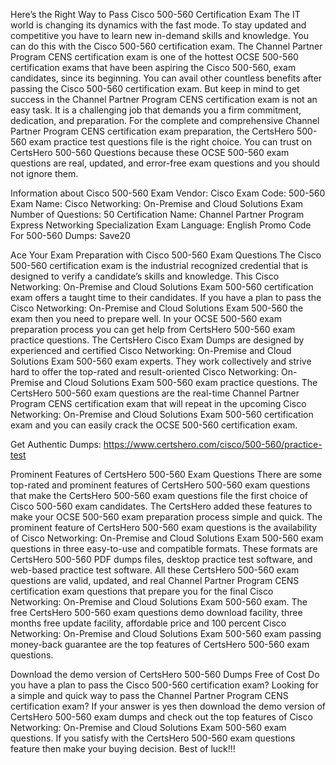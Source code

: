 Here’s the Right Way to Pass Cisco 500-560 Certification Exam
The IT world is changing its dynamics with the fast mode. To stay updated and competitive you have to learn new in-demand skills and knowledge. You can do this with the Cisco 500-560 certification exam. The Channel Partner Program CENS certification exam is one of the hottest OCSE 500-560 certification exams that have been aspiring the Cisco 500-560, exam candidates, since its beginning. You can avail other countless benefits after passing the Cisco 500-560 certification exam. But keep in mind to get success in the Channel Partner Program CENS certification exam is not an easy task. It is a challenging job that demands you a firm commitment, dedication, and preparation. For the complete and comprehensive Channel Partner Program CENS certification exam preparation, the CertsHero 500-560 exam practice test questions file is the right choice. You can trust on CertsHero 500-560 Questions because these OCSE 500-560 exam questions are real, updated, and error-free exam questions and you should not ignore them.

Information about Cisco 500-560 Exam
Vendor: Cisco
Exam Code: 500-560
Exam Name: Cisco Networking: On-Premise and Cloud Solutions Exam
Number of Questions: 50
Certification Name: Channel Partner Program Express Networking Specialization
Exam Language: English
Promo Code For 500-560 Dumps: Save20


Ace Your Exam Preparation with Cisco 500-560 Exam Questions
The Cisco 500-560 certification exam is the industrial recognized credential that is designed to verify a candidate’s skills and knowledge. This Cisco Networking: On-Premise and Cloud Solutions Exam 500-560 certification exam offers a taught time to their candidates. If you have a plan to pass the Cisco Networking: On-Premise and Cloud Solutions Exam 500-560 the exam then you need to prepare well. In your OCSE 500-560 exam preparation process you can get help from CertsHero 500-560 exam practice questions. The CertsHero Cisco Exam Dumps are designed by experienced and certified Cisco Networking: On-Premise and Cloud Solutions Exam 500-560 exam experts. They work collectively and strive hard to offer the top-rated and result-oriented Cisco Networking: On-Premise and Cloud Solutions Exam 500-560 exam practice questions. The CertsHero 500-560 exam questions are the real-time Channel Partner Program CENS certification exam that will repeat in the upcoming Cisco Networking: On-Premise and Cloud Solutions Exam 500-560 certification exam and you can easily crack the OCSE 500-560 certification exam.

Get Authentic Dumps: https://www.certshero.com/cisco/500-560/practice-test

Prominent Features of CertsHero 500-560 Exam Questions
There are some top-rated and prominent features of CertsHero 500-560 exam questions that make the CertsHero 500-560 exam questions file the first choice of Cisco 500-560 exam candidates. The CertsHero added these features to make your OCSE 500-560 exam preparation process simple and quick. The prominent feature of CertsHero 500-560 exam questions is the availability of Cisco Networking: On-Premise and Cloud Solutions Exam 500-560 exam questions in three easy-to-use and compatible formats. These formats are CertsHero 500-560 PDF dumps files, desktop practice test software, and web-based practice test software. All these CertsHero 500-560 exam questions are valid, updated, and real Channel Partner Program CENS certification exam questions that prepare you for the final Cisco Networking: On-Premise and Cloud Solutions Exam 500-560 exam. The free CertsHero 500-560 exam questions demo download facility, three months free update facility, affordable price and 100 percent Cisco Networking: On-Premise and Cloud Solutions Exam 500-560 exam passing money-back guarantee are the top features of CertsHero 500-560 exam questions.



Download the demo version of CertsHero 500-560 Dumps Free of Cost
Do you have a plan to pass the Cisco 500-560 certification exam? Looking for a simple and quick way to pass the Channel Partner Program CENS certification exam? If your answer is yes then download the demo version of CertsHero 500-560 exam dumps and check out the top features of Cisco Networking: On-Premise and Cloud Solutions Exam 500-560 exam questions. If you satisfy with the CertsHero 500-560 exam questions feature then make your buying decision. Best of luck!!!

